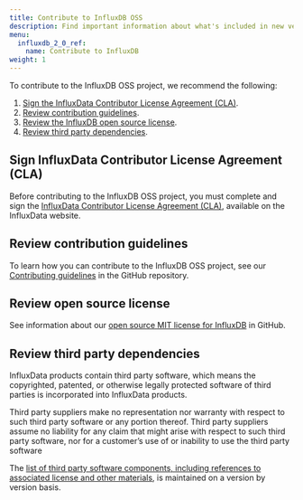 ```yaml
---
title: Contribute to InfluxDB OSS
description: Find important information about what's included in new versions of InfluxData products.
menu:
  influxdb_2_0_ref:
    name: Contribute to InfluxDB
weight: 1
---
```


To contribute to the InfluxDB OSS project, we recommend the following:

1. [Sign the InfluxData Contributor License Agreement (CLA)](#sign-influxdata-contributor-license-agreement-cla).
2. [Review contribution guidelines](#review-contribution-guidelines).
3. [Review the InfluxDB open source license](#review-open-source-license).
4. [Review third party dependencies](#review-third-party-dependencies).

## Sign InfluxData Contributor License Agreement (CLA)

Before contributing to the InfluxDB OSS project, you must complete and sign the [InfluxData Contributor License Agreement (CLA)](https://www.influxdata.com/legal/cla/), available on the InfluxData website.

## Review contribution guidelines

To learn how you can contribute to the InfluxDB OSS project, see our [Contributing guidelines](https://github.com/influxdata/influxdb/blob/master/CONTRIBUTING.md) in the GitHub repository.

## Review open source license

See information about our [open source MIT license for InfluxDB](https://github.com/influxdata/influxdb/blob/master/LICENSE) in GitHub.

## Review third party dependencies

InfluxData products contain third party software, which means the copyrighted, patented, or otherwise legally protected software of third parties is incorporated into InfluxData products.

Third party suppliers make no representation nor warranty with respect to such third party software or any portion thereof. Third party suppliers assume no liability for any claim that might arise with respect to such third party software, nor for a customer’s use of or inability to use the third party software

The [list of third party software components, including references to associated license and other materials](h/enterprise_influxdb/v2.0/contributing/third-party/), is maintained on a version by version basis.
